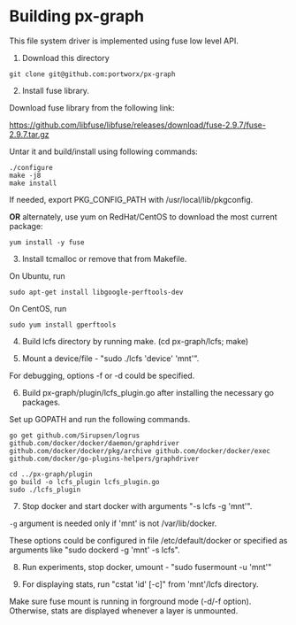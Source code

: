 # Building px-graph

This file system driver is implemented using fuse low level API.

1.  Download this directory

```
git clone git@github.com:portworx/px-graph
```

2.  Install fuse library.

Download fuse library from the following link:

https://github.com/libfuse/libfuse/releases/download/fuse-2.9.7/fuse-2.9.7.tar.gz

Untar it and build/install using following commands:

```
./configure
make -j8
make install
```

If needed, export PKG_CONFIG_PATH with /usr/local/lib/pkgconfig.

**OR** alternately, use yum on RedHat/CentOS to download the most current package:

```
yum install -y fuse
```

3.  Install tcmalloc or remove that from Makefile.

On Ubuntu, run 

```
sudo apt-get install libgoogle-perftools-dev
```

On CentOS, run

```
sudo yum install gperftools
```

4.  Build lcfs directory by running make. (cd px-graph/lcfs; make)

5.  Mount a device/file - "sudo ./lcfs 'device' 'mnt'".

For debugging, options -f or -d could be specified.

6.  Build px-graph/plugin/lcfs_plugin.go after installing the necessary go packages.

Set up GOPATH and run the following commands.

```
go get github.com/Sirupsen/logrus github.com/docker/docker/daemon/graphdriver github.com/docker/docker/pkg/archive github.com/docker/docker/exec github.com/docker/go-plugins-helpers/graphdriver

cd ../px-graph/plugin
go build -o lcfs_plugin lcfs_plugin.go
sudo ./lcfs_plugin
```

7.  Stop docker and start docker with arguments "-s lcfs -g 'mnt'".

`-g` argument is needed only if 'mnt' is not /var/lib/docker.

These options could be configured in file /etc/default/docker or specified as arguments like "sudo dockerd -g 'mnt' -s lcfs".

8.  Run experiments, stop docker, umount - "sudo fusermount -u 'mnt'"

9.  For displaying stats, run "cstat 'id' [-c]" from 'mnt'/lcfs directory.

Make sure fuse mount is running in forground mode (-d/-f option). Otherwise, stats are displayed whenever a layer is unmounted.
